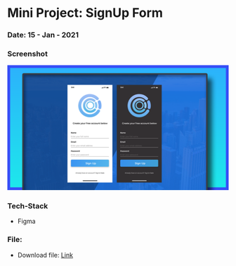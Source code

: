 # Mini Project: SignUp Form

### Date: 15 - Jan - 2021

### Screenshot

<img src="./template-project-img.png" alt="screenshot"/>

### Tech-Stack

- Figma

### File:

- Download file: [Link](https://www.figma.com/file/UIAioLJWXTaLfAjsvBzEQO/Untitled?node-id=0%3A1)
